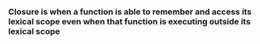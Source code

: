### Closure is when a function is able to remember and access its lexical scope even when that function is executing outside its lexical scope